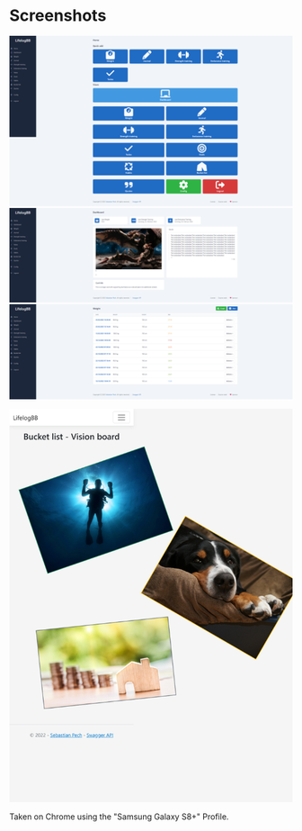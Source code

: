 # Screenshots

![Start](https://raw.githubusercontent.com/spech66/lifelogbb/main/_screenshots/001_start.png "Start")
![Dashboard](https://raw.githubusercontent.com/spech66/lifelogbb/main/_screenshots/002_dashboard.png "Dashboard")
![Weight](https://raw.githubusercontent.com/spech66/lifelogbb/main/_screenshots/002_weight_01.png "Weight")

<!--![Weight Graph](https://raw.githubusercontent.com/spech66/lifelogbb/main/_screenshots/002_weight_02.png "Weight Graph")
![Strength training](https://raw.githubusercontent.com/spech66/lifelogbb/main/_screenshots/003_strengthtraining_01.png "Strength training")
![Endurance workout](https://raw.githubusercontent.com/spech66/lifelogbb/main/_screenshots/004_enduranceworkout_01.png "Endurance workout")
![Journal](https://raw.githubusercontent.com/spech66/lifelogbb/main/_screenshots/005_journal_01.png "Journal")-->

![Bucket List Vision Board](https://raw.githubusercontent.com/spech66/lifelogbb/main/_screenshots/006_bucketlist_02.png "Bucket List Vision Board")

Taken on Chrome using the "Samsung Galaxy S8+" Profile.
